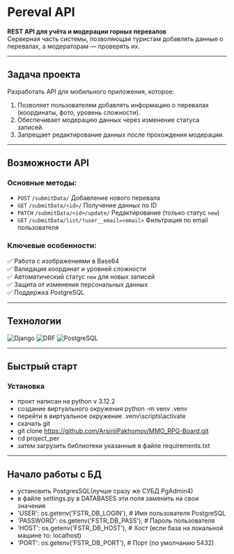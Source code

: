 #  Pereval API

**REST API для учёта и модерации горных перевалов**  
Серверная часть системы, позволяющая туристам добавлять данные о перевалах, а модераторам — проверять их.

---

## Задача проекта

Разработать API для мобильного приложения, которое:
1. Позволяет пользователям добавлять информацию о перевалах (координаты, фото, уровень сложности).
2. Обеспечивает модерацию данных через изменение статуса записей.
3. Запрещает редактирование данных после прохождения модерации.

---

## Возможности API

### Основные методы:
 
 - `POST` `/submitData/`  Добавление нового перевала 
 - `GET`  `/submitData/<id>/`  Получение данных по ID 
-  `PATCH`  `/submitData/<id>/update/`  Редактирование (только статус `new`) 
-  `GET`  `/submitData/list/?user__email=<email>`  Фильтрация по email пользователя 

### Ключевые особенности:
✅ Работа с изображениями в Base64  
✅ Валидация координат и уровней сложности  
✅ Автоматический статус `new` для новых записей  
✅ Защита от изменения персональных данных  
✅ Поддержка PostgreSQL

---

## Технологии

![Django](https://img.shields.io/badge/Django-092E20?logo=django&logoColor=white)
![DRF](https://img.shields.io/badge/DRF-red?logo=django&logoColor=white)
![PostgreSQL](https://img.shields.io/badge/PostgreSQL-316192?logo=postgresql&logoColor=white)


---

## Быстрый старт

### Установка
- прокт написан на python v 3.12.2
- создание виртуального окружения python -m venv .venv
- перейти в виртуальное окружение .venv\scripts\activate
- скачать git
- git clone https://github.com/ArsiniiPakhomov/MMO_RPG-Board.git
- cd project_per
- затем загрузить библиотеки указанные в файле requirements.txt

---
## Начало работы с БД 
- установить PostgresSQL(лучше сразу же СУБД PgAdmin4)
- в файле settings.py в DATABASES эти поля заменить на свои значения 
- 'USER': os.getenv('FSTR_DB_LOGIN'),      # Имя пользователя PostgreSQL
- 'PASSWORD': os.getenv('FSTR_DB_PASS'),   # Пароль пользователя
- 'HOST': os.getenv('FSTR_DB_HOST'),       # Хост (если база на локальной машине то: localhost)
- 'PORT': os.getenv('FSTR_DB_PORT'),       # Порт (по умолчанию 5432)
